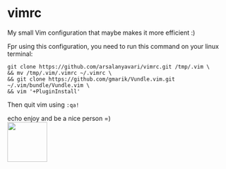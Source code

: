 # vimrc
My small Vim configuration that maybe makes it more efficient :)

Fpr using this configuration, you need to run this command on your linux terminal:
```
git clone https://github.com/arsalanyavari/vimrc.git /tmp/.vim \
&& mv /tmp/.vim/.vimrc ~/.vimrc \
&& git clone https://github.com/gmarik/Vundle.vim.git ~/.vim/bundle/Vundle.vim \
&& vim '+PluginInstall'
```
Then quit vim using `:qa!`

echo enjoy and be a nice person =)<br/>
<img height ="90" src="https://github.com/saadeghi/saadeghi/blob/master/dino.gif">
